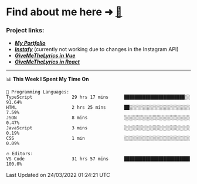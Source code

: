 # Find about me here ➜ [🧑](https://pauabella.dev)

### Project links:
- ***[My Portfolio](https://pauabella.dev)***
- ***[Instafy](https://instafy.me)*** (currently not working due to changes in the Instagram API)
- ***[GiveMeTheLyrics in Vue](https://lyrics.pauabella.dev)***
- ***[GiveMeTheLyrics in React](https://pauabella.dev/GiveMeTheLyrics)***

---
<!--START_SECTION:waka-->
📊 **This Week I Spent My Time On** 

```text
💬 Programming Languages: 
TypeScript               29 hrs 17 mins      ███████████████████████░░   91.64% 
HTML                     2 hrs 25 mins       ██░░░░░░░░░░░░░░░░░░░░░░░   7.59% 
JSON                     8 mins              ░░░░░░░░░░░░░░░░░░░░░░░░░   0.47% 
JavaScript               3 mins              ░░░░░░░░░░░░░░░░░░░░░░░░░   0.19% 
CSS                      1 min               ░░░░░░░░░░░░░░░░░░░░░░░░░   0.09%

🔥 Editors: 
VS Code                  31 hrs 57 mins      █████████████████████████   100.0%

```


 Last Updated on 24/03/2022 01:24:21 UTC
<!--END_SECTION:waka-->
